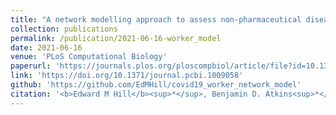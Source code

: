 ```yaml
---
title: "A network modelling approach to assess non-pharmaceutical disease controls in a worker population: An application to SARS-CoV-2"
collection: publications
permalink: /publication/2021-06-16-worker_model
date: 2021-06-16
venue: 'PLoS Computational Biology'
paperurl: 'https://journals.plos.org/ploscompbiol/article/file?id=10.1371/journal.pcbi.1009058&type=printable'
link: 'https://doi.org/10.1371/journal.pcbi.1009058'
github: 'https://github.com/EdMHill/covid19_worker_network_model'
citation: '<b>Edward M Hill</b><sup>*</sup>, Benjamin D. Atkins<sup>*</sup>, Matt J. Keeling, Louise Dyson, Michael J Tildesley. (2021). &quot;A network modelling approach to assess non-pharmaceutical disease controls in a worker population: An application to SARS-CoV-2.&quot; <i>PLoS Computational Biology</i>, <b>17</b>(6): e1009058. doi:10.1371/journal.pcbi.1009058.'
---
```

